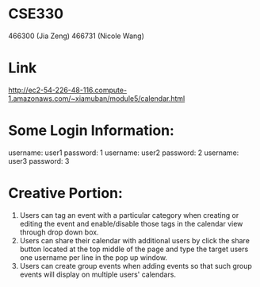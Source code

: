 # CSE330
466300 (Jia Zeng)
466731 (Nicole Wang)

# Link
http://ec2-54-226-48-116.compute-1.amazonaws.com/~xiamuban/module5/calendar.html

# Some Login Information:
username: user1 password: 1 
username: user2 password: 2
username: user3 password: 3

# Creative Portion:
1. Users can tag an event with a particular category when creating or editing the event and enable/disable those tags in the calendar view through drop down box.
2. Users can share their calendar with additional users by click the share button located at the top middle of the page and type the target users one username per line in the pop up window.
3. Users can create group events when adding events so that such group events will display on multiple users' calendars.

